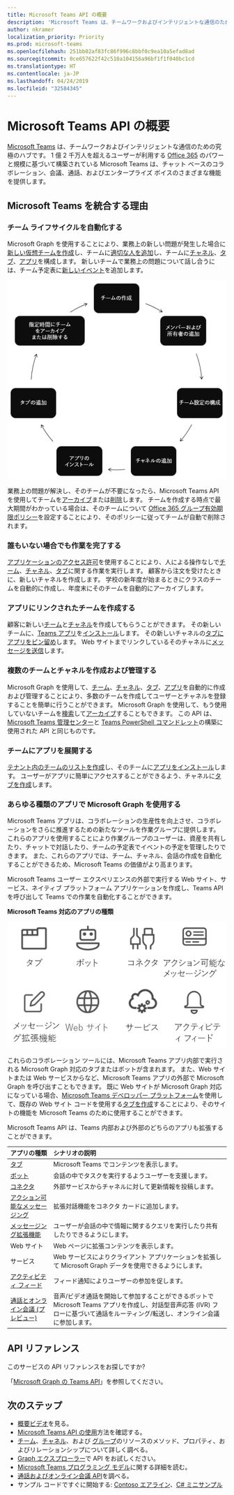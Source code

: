 ```yaml
---
title: Microsoft Teams API の概要
description: 'Microsoft Teams は、チームワークおよびインテリジェントな通信のための究極のハブです。 '
author: nkramer
localization_priority: Priority
ms.prod: microsoft-teams
ms.openlocfilehash: 251bb02af83fc86f996c8bbf0c9ea10a5efad8ad
ms.sourcegitcommit: 0ce657622f42c510a104156a96bf1f1f040bc1cd
ms.translationtype: HT
ms.contentlocale: ja-JP
ms.lasthandoff: 04/24/2019
ms.locfileid: "32584345"
---
```

# <a name="microsoft-teams-api-overview"></a>Microsoft Teams API の概要

[Microsoft Teams](https://products.office.com/microsoft-teams) は、チームワークおよびインテリジェントな通信のための究極のハブです。 1 億 2 千万人を超えるユーザーが利用する [Office 365](https://products.office.com/) のパワーと規模に基づいて構築されている Microsoft Teams は、チャット ベースのコラボレーション、会議、通話、およびエンタープライズ ボイスのさまざまな機能を提供します。

## <a name="why-integrate-with-microsoft-teams"></a>Microsoft Teams を統合する理由

### <a name="automate-team-lifecycles"></a>チーム ライフサイクルを自動化する

Microsoft Graph を使用することにより、業務上の新しい問題が発生した場合に[新しい仮想チームを作成](/graph/api/team-put-teams?view=graph-rest-1.0)し、チームに[適切な人を追加](/graph/api/group-post-members?view=graph-rest-1.0)し、チームに[チャネル](/graph/api/channel-post?view=graph-rest-1.0)、[タブ](/graph/api/teamstab-add?view=graph-rest-1.0)、[アプリ](/graph/api/teamsappinstallation-add?view=graph-rest-1.0)を構成します。
新しいチームで業務上の問題について話し合うには、チーム予定表に[新しいイベント](/graph/api/group-post-events?view=graph-rest-1.0)を追加します。

![チームの作成、メンバーと所有者の追加、チームの設定、チャネルの追加、アプリのインストール、タブの追加、必要となったタイミングでのチームのアーカイブまたは削除により、チームのライフサイクルを自動化します。](images/teams-lifecycle.png)

業務上の問題が解決し、そのチームが不要になったら、Microsoft Teams API を使用してチームを[アーカイブ](/graph/api/team-archive?view=graph-rest-1.0)または[削除](/graph/api/group-delete?view=graph-rest-1.0)します。 チームを作成する時点で最大期間がわかっている場合は、そのチームについて [Office 365 グループ有効期限ポリシー](https://support.office.com/en-us/article/office-365-group-expiration-policy-8d253fe5-0e09-4b3c-8b5e-f48def064733?ui=en-US&rs=en-US&ad=US)を設定することにより、そのポリシーに従ってチームが自動で削除されます。

### <a name="get-work-done-even-when-no-one-is-around"></a>誰もいない場合でも作業を完了する

[アプリケーションのアクセス許可](permissions-reference.md)を使用することにより、人による操作なしで[チーム](/graph/api/resources/team?view=graph-rest-1.0)、[チャネル](/graph/api/resources/channel?view=graph-rest-1.0)、[タブ](/graph/api/resources/teamstab?view=graph-rest-1.0)に関する作業を実行します。 顧客から注文を受けたときに、新しいチャネルを作成します。
学校の新年度が始まるときにクラスのチームを自動的に作成し、年度末にそのチームを自動的にアーカイブします。

### <a name="create-teams-linked-to-your-app"></a>アプリにリンクされたチームを作成する

顧客に新しい[チーム](/graph/api/resources/team?view=graph-rest-1.0)と[チャネル](/graph/api/resources/channel?view=graph-rest-1.0)を作成してもらうことができます。 
その新しいチームに、[Teams アプリ](https://docs.microsoft.com/ja-JP/microsoftteams/platform/#pivot=home&panel=home-all)を[インストール](/graph/api/teamsappinstallation-add?view=graph-rest-1.0)します。 
その新しいチャネルの[タブにアプリをピン留め](/graph/api/teamstab-add?view=graph-rest-1.0)します。 
Web サイトまでリンクしているそのチャネルに[メッセージを送信](/graph/api/channel-post-chatmessage?view=graph-rest-beta)します。

### <a name="create-and-manage-multiple-teams-and-channels"></a>複数のチームとチャネルを作成および管理する

Microsoft Graph を使用して、[チーム](/graph/api/resources/team?view=graph-rest-1.0)、[チャネル](/graph/api/resources/channel?view=graph-rest-1.0)、[タブ](/graph/api/resources/teamstab?view=graph-rest-1.0)、[アプリ](/graph/api/resources/teamsapp?view=graph-rest-1.0)を自動的に作成および管理することにより、多数のチームを作成してユーザーとチャネルを登録することを簡単に行うことができます。
Microsoft Graph を使用して、もう使用していないチームを[検索](teams-list-all-teams.md)して[アーカイブ](/graph/api/team-archive?view=graph-rest-1.0)することもできます。 この API は、[Microsoft Teams 管理センター](https://docs.microsoft.com/ja-JP/microsoftteams/enable-features-office-365)と [Teams PowerShell コマンドレット](https://docs.microsoft.com/ja-JP/microsoftteams/teams-powershell-overview)の構築に使用された API と同じものです。

### <a name="deploy-apps-to-teams"></a>チームにアプリを展開する

[テナント内のチームのリストを作成](teams-list-all-teams.md)し、そのチームに[アプリをインストール](/graph/api/teamsappinstallation-add?view=graph-rest-1.0)します。 
ユーザーがアプリに簡単にアクセスすることができるよう、チャネルに[タブを作成](/graph/api/teamstab-add?view=graph-rest-1.0)します。

### <a name="use-microsoft-graph-in-any-kind-of-app"></a>あらゆる種類のアプリで Microsoft Graph を使用する

Microsoft Teams アプリは、コラボレーションの生産性を向上させ、コラボレーションをさらに推進するための新たなツールを作業グループに提供します。 これらのアプリを使用することにより作業グループのユーザーは、資産を共有したり、チャットで対話したり、チームの予定表でイベントの予定を管理したりできます。 また、これらのアプリでは、チーム、チャネル、会話の作成を自動化することができるため、Microsoft Teams の価値がより高まります。

Microsoft Teams ユーザー エクスペリエンスの外部で実行する Web サイト、サービス、ネイティブ プラットフォーム アプリケーションを作成し、Teams API を呼び出して Teams での作業を自動化することができます。

**Microsoft Teams 対応のアプリの種類**

![Microsoft Teams API をタブ、ボット、Web サイト、およびサービスから呼び出す](images/teamsappendpoints.png)

これらのコラボレーション ツールには、Microsoft Teams アプリ内部で実行される Microsoft Graph 対応のタブまたはボットが含まれます。 また、Web サイトまたは Web サービスからなど、Microsoft Teams アプリの外部で Microsoft Graph を呼び出すこともできます。 既に Web サイトが Microsoft Graph 対応になっている場合、[Microsoft Teams デベロッパー プラットフォーム](https://docs.microsoft.com/ja-JP/microsoftteams/platform/#pivot=home&panel=home-all)を使用して、既存の Web サイト コードを使用する[タブを作成](https://docs.microsoft.com/ja-JP/microsoftteams/platform/concepts/tabs/tabs-overview)することにより、そのサイトの機能を Microsoft Teams のために使用することができます。

Microsoft Teams API は、Teams 内部および外部のどちらのアプリも拡張することができます。

|アプリの種類|シナリオの説明|
|:-------|:-------------------|
| [タブ](https://docs.microsoft.com/ja-JP/microsoftteams/platform/concepts/tabs/tabs-overview) |Microsoft Teams でコンテンツを表示します。|
| [ボット](https://docs.microsoft.com/ja-JP/microsoftteams/platform/concepts/bots/bots-overview) |会話の中でタスクを実行するようユーザーを支援します。|
| [コネクタ](https://docs.microsoft.com/ja-JP/microsoftteams/platform/concepts/connectors/connectors) |外部サービスからチャネルに対して更新情報を投稿します。|
| [アクション可能なメッセージング](https://docs.microsoft.com/ja-JP/microsoftteams/platform/concepts/cards/cards) |拡張対話機能をコネクタ カードに追加します。|
| [メッセージング拡張機能](https://docs.microsoft.com/ja-JP/microsoftteams/platform/concepts/messaging-extensions) |ユーザーが会話の中で情報に関するクエリを実行したり共有したりできるようにします。|
|Web サイト| Web ページに拡張コンテンツを表示します。|
|サービス|Web サービスによりクライアント アプリケーションを拡張して Microsoft Graph データを使用できるようにします。|
| [アクティビティ フィード](https://docs.microsoft.com/ja-JP/microsoftteams/platform/concepts/activity-feed)|フィード通知によりユーザーの参加を促します。|
| [通話とオンライン会議 (プレビュー)](/graph/api/resources/calls-api-overview?view=graph-rest-beta) |音声/ビデオ通話を開始して参加することができるボットで Microsoft Teams アプリを作成し、対話型音声応答 (IVR) フローに基づいて通話をルーティング/転送し、オンライン会議に参加します。|

## <a name="api-reference"></a>API リファレンス

このサービスの API リファレンスをお探しですか?

「[Microsoft Graph の Teams API](/graph/api/resources/teams-api-overview?view=graph-rest-1.0)」を参照してください。

## <a name="next-steps"></a>次のステップ

- [概要ビデオ](https://aka.ms/teamsgraph/v1/video)を見る。
- [Microsoft Teams API の使用](/graph/api/resources/teams-api-overview?view=graph-rest-1.0)方法を確認する。
- [チーム](/graph/api/resources/team?view=graph-rest-1.0)、[チャネル](/graph/api/resources/channel?view=graph-rest-1.0)、および [グループ](/graph/api/resources/group?view=graph-rest-1.0)のリソースのメソッド、プロパティ、およびリレーションシップについて詳しく調べる。
- [Graph エクスプローラー](https://developer.microsoft.com/graph/graph-explorer)で API をお試しください。
- [Microsoft Teams プログラミング モデル](https://docs.microsoft.com/ja-JP/microsoftteams/platform/concepts/concepts-overview)に関する詳細を読む。
- [通話およびオンライン会議 API](/graph/api/resources/calls-api-overview?view=graph-rest-beta)を調べる。
- サンプル コードですぐに開始する: [Contoso エアライン](https://github.com/microsoftgraph/contoso-airlines-teams-sample)、[C# ミニサンプル](https://github.com/microsoftgraph/csharp-teams-sample-graph)
